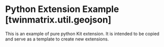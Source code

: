 # Python Extension Example [twinmatrix.util.geojson]

This is an example of pure python Kit extension. It is intended to be copied and serve as a template to create new extensions.

